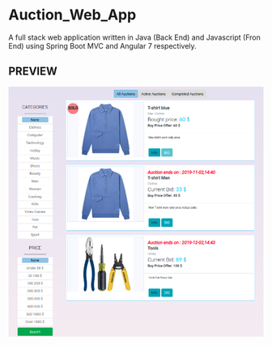 # Auction_Web_App
A full stack web application written in Java (Back End) and Javascript (Fron End) using Spring Boot MVC and Angular 7 respectively.

## PREVIEW
![alt text](https://github.com/PeggyPsi/Auction_Web_App/blob/master/Site_Images/Browsing.png)
